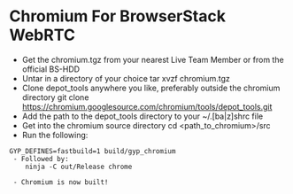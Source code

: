 Chromium For BrowserStack WebRTC
================================

 - Get the chromium.tgz from your nearest Live Team Member or from the official BS-HDD
 - Untar in a directory of your choice
    tar xvzf chromium.tgz
 - Clone depot\_tools anywhere you like, preferably outside the chromium directory
    git clone https://chromium.googlesource.com/chromium/tools/depot_tools.git
 - Add the path to the depot\_tools directory to your ~/\.[ba|z]shrc file
 - Get into the chromium source directory
    cd <path\_to\_chromium>/src
 - Run the following:
```
GYP_DEFINES=fastbuild=1 build/gyp_chromium
 - Followed by:
    ninja -C out/Release chrome

 - Chromium is now built!
